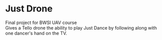 # Just Drone  
Final project for BWSI UAV course  
Gives a Tello drone the ability to play Just Dance by following along with one dancer's hand on the TV.  
